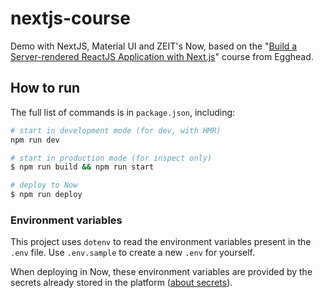 # nextjs-course

Demo with NextJS, Material UI and ZEIT's Now, based on the "[Build a Server-rendered ReactJS Application with Next.js](https://egghead.io/courses/build-a-server-rendered-reactjs-application-with-next-js)" course from Egghead.

## How to run

The full list of commands is in `package.json`, including:

```bash
# start in development mode (for dev, with HMR)
npm run dev

# start in production mode (for inspect only)
$ npm run build && npm run start

# deploy to Now
$ npm run deploy
```

### Environment variables

This project uses `dotenv` to read the environment variables present in the `.env` file. Use `.env.sample` to create a new `.env` for yourself.

When deploying in Now, these environment variables are provided by the secrets already stored in the platform ([about secrets](https://zeit.co/docs/v2/environment-variables-and-secrets/)).
